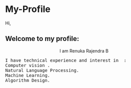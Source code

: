 # My-Profile
Hi,
<h2>Welcome to my profile: </h2>
     <center>  I am Renuka Rajendra B </center>
<pre>
I have technical experience and interest in  : 
Computer vision .
Natural Language Processing.
Machine Learning.
Algorithm Design.
</pre>


